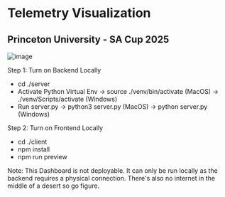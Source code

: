 # Telemetry Visualization
## Princeton University - SA Cup 2025

![image](https://github.com/jorrel1230/TelemViz/assets/140212785/ee5bc9dd-2b41-4b2e-adc0-dd92ee457098)

Step 1: Turn on Backend Locally
  - cd ./server 
  - Activate Python Virtual Env
      -> source ./venv/bin/activate (MacOS)
      -> ./venv/Scripts/activate (Windows)
  - Run server.py
      -> python3 server.py (MacOS)
      -> python server.py (Windows)
    
Step 2: Turn on Frontend Locally
  - cd ./client
  - npm install
  - npm run preview
  
Note: This Dashboard is not deployable. It can only be run locally as the backend requires a physical connection. There's also no internet in the middle of a desert so go figure.
